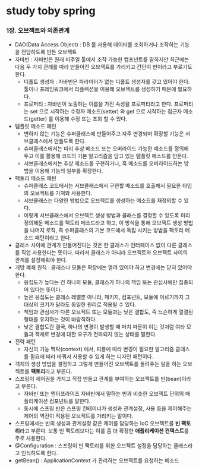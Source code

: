 # study toby spring


### 1장. 오브젝트와 의존관계

- DAO(Data Access Object) : DB 를 사용해 데이터를 조회하거나 조작하는 기능을 전담하도록 만든 오브젝트 
- 자바빈 : 자바빈은 원래 비주얼 툴에서 조작 가능한 컴포넌트를 말하지만 최근에는 다음 두 가지 관례를 따라 만들어진 오브젝트를 가리키고 간단히 빈이라고 부르기도 한다. 
    - 디폴트 생성자 : 자바빈은 파라미터가 없는 디폴트 생성자를 갖고 있어야 한다. 툴이나 프레임워크에서 리플렉션을 이용해 오브젝트를 생성하기 때문에 필요하다. 
    - 프로퍼티 : 자바빈이 노출하는 이름을 가진 속성을 프로퍼티라고 한다. 프로퍼티는 set 으로 시작하는 수정자 메소드(setter) 와 get 으로 시작하는 접근자 메소드(getter) 를 이용해 수정 또는 조회 할 수 있다.
- 템플릿 메소드 패턴 
    - 변하지 않는 기능은 슈퍼클래스에 만들어주고 자주 변경되며 확장할 기능은 서브클래스에서 만들도록 한다.
    - 슈퍼클래스에서는 미리 추상 메소드 또는 오버라이드 가능한 메소드를 정의해두고 이를 활용해 코드의 기본 알고리즘을 담고 있는 템플릿 메소드를 만든다. 
    - 서브클래스에서는 추상 메소드를 구현하거나, 훅 메소드를 오버라이드하는 방법을 이용해 기능의 일부를 확장한다. 
- 팩토리 메소드 패턴 
    - 슈퍼클래스 코드에서는 서브클래스에서 구현할 메소드를 호출해서 필요한 타입의 오브젝트를 가져와 사용한다. 
    - 서브클래스는 다양한 방법으로 오브젝트를 생성하는 메소드를 재정의할 수 있다. 
    - 이렇게 서브클래스에서 오브젝트 생성 방법과 클래스를 결정할 수 있도록 미리 정의해둔 메소드를 팩토리 메소드라고 하고, 이 방식을 통해 오브젝트 생성 방법을 나머지 로직, 즉 슈퍼클래스의 기본 코드에서 독립
    시키는 방법을 팩토리 메소드 패턴이라고 한다.
- 클래스 사이에 관계가 만들어진다는 것은 한 클래스가 인터페이스 없이 다른 클래스를 직업 사용한다는 뜻이다. 따라서 클래스가 아니라 오브젝트와 오브젝트 사이의 관계를 설정해줘야 한다. 
- 개방 폐쇄 원칙 : 클래스나 모듈은 확장에는 열려 있어야 하고 변경에는 닫혀 있어야 한다. 
    - 응집도가 높다는 건 하나의 모듈, 클래스가 하나의 책임 또는 관심사에만 집중되어 있다는 뜻이다.
    - 높은 응집도는 클래스 레벨뿐 아니라, 패키지, 컴포넌트, 모듈에 이르기까지 그 대상의 크기가 달라도 동일한 원리로 적용될 수 있다. 
    - 책임과 관심사가 다른 오브젝트 또는 모듈과는 낮은 결합도, 즉 느슨하게 열결된 형태를 유지하는 것이 바람직하다. 
    - 낮은 결합도란 결국, 하나의 변경이 발생할 때 마치 파문이 이는 것처럼 여타 모듈과 객체로 변경에 대한 요구가 전파되지 않는 상태를 말한다. 
- 전략 패턴 
    - 자신의 기능 맥락(context) 에서, 피룡에 따라 변경이 필요한 알고리즘 클래스를 필요에 따라 바꿔서 사용할 수 있게 하는 디자인 패턴이다. 
- 객체의 생성 방법을 결정하고 그렇게 만들어진 오브젝트를 돌려주는 일을 하는 오브젝트를 **팩토리**라고 부른다. 
- 스프링이 제어권을 가지고 직접 만들고 관계를 부여하는 오브젝트를 빈(bean)이라고 부른다.
    - 자바빈 또는 엔터프라이즈 자바빈에서 말하는 빈과 비슷한 오브젝트 단위의 애플리케이션 컴포넌트를 말한다.
    - 동시에 스프링 빈은 스프링 컨테이너가 생성과 관계설정, 사용 등을 제어해주는 제어의 역전이 적용된 오브젝트를 가리키는 말이다. 
- 스프링에서는 빈의 생성과 관계설정 같은 제어를 담당하는 IoC 오브젝트를 **빈 팩토리**라고 부른다. 보통 빈 팩토리보다는 이를 좀 더 확장한 **애플리케이션 컨텍스트**를 주로 사용한다.
- @Configuration : 스프링이 빈 팩토리를 위한 오브젝트 설정을 담당하는 클래스라고 인식하도록 한다. 
- getBean() : ApplicationContext 가 관리하는 오브젝트를 요청하는 메소드 
